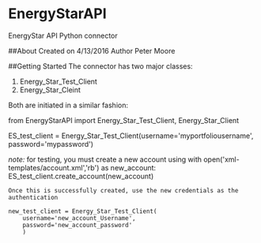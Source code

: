 # EnergyStarAPI
EnergyStar API Python connector

##About
Created on 4/13/2016
Author Peter Moore

##Getting Started
The connector has two major classes:
1. Energy_Star_Test_Client
2. Energy_Star_Cleint

Both are initiated in a similar fashion:

from EnergyStarAPI import Energy_Star_Test_Client, Energy_Star_Client

ES_test_client = Energy_Star_Test_Client(username='myportfoliousername', password='mypassword')

_note:_ for testing, you must create a new account using
	with open('xml-templates/account.xml','rb') as new_account:
		ES_test_client.create_account(new_account)

	Once this is successfully created, use the new credentials as the authentication
	
	new_test_client = Energy_Star_Test_Client(
		username='new_account_Username',
		password='new_account_password'
		)

	


